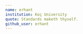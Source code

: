 ```yaml
---
name: erhant
institution: Koç University
quote: Standards maketh thyself.
github_user: erhant
---
```

